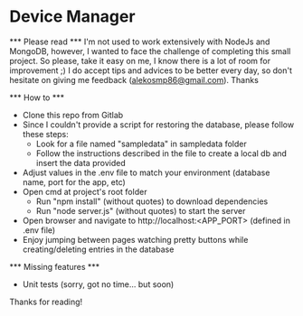 # Device Manager

*** Please read ***
I'm not used to work extensively with NodeJs and MongoDB, however, I wanted to face the challenge of completing this small project. So please, take it easy on me, I know there is a lot of room for improvement ;) I do accept tips and advices to be better every day, so don't hesitate on giving me feedback (alekosmp86@gmail.com). Thanks

*** How to ***
 - Clone this repo from Gitlab
 - Since I couldn't provide a script for restoring the database, please follow these steps:
    - Look for a file named "sampledata" in sampledata folder
    - Follow the instructions described in the file to create a local db and insert the data provided
 - Adjust values in the .env file to match your environment (database name, port for the app, etc)
 - Open cmd at project's root folder
   - Run "npm install" (without quotes) to download dependencies 
   - Run "node server.js" (without quotes) to start the server
 - Open browser and navigate to http://localhost:<APP_PORT> (defined in .env file)
 - Enjoy jumping between pages watching pretty buttons while creating/deleting entries in the database

*** Missing features ***
 - Unit tests (sorry, got no time... but soon)

Thanks for reading!